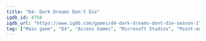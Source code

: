 ```yaml
---
title: "D4: Dark Dreams Don't Die"
igdb_id: 4758
igdb_url: "https://www.igdb.com/games/d4-dark-dreams-dont-die-season-1"
tag: ["Main game", "D4", "Access Games", "Microsoft Studios", "Point-and-click", "Adventure", "Indie", "Single player", "Third person", "Action", "Science fiction", "Comedy", "Drama"]
---
```

